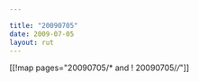 ```yaml
---

title: "20090705"
date: 2009-07-05
layout: rut
---
```


[[!map pages="20090705/* and ! 20090705/*/*"]]
